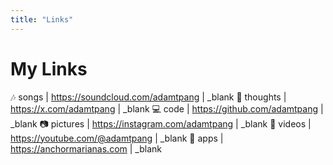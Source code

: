 ```yaml
---
title: "Links"
---
```


# My Links

🎶 songs | https://soundcloud.com/adamtpang | _blank
💭 thoughts | https://x.com/adamtpang | _blank
💻 code | https://github.com/adamtpang | _blank
📷 pictures | https://instagram.com/adamtpang | _blank
🎥 videos | https://youtube.com/@adamtpang | _blank
🚀 apps | https://anchormarianas.com | _blank